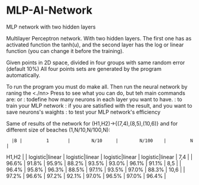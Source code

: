 # MLP-AI-Network
 MLP network with two hidden layers

Multilayer Perceptron network.
With two hidden layers.
The first one has as activated function the tanh(u),
and the second layer has the log or linear function (you can change it before the training). 

Given points in 2D space, divided in four groups with same random error (default 10%)
All four points sets are generated by the program automatically.

To run the program you must do make all.
Then run the neural network by raning the <./nn>
Press <help> to see what you can do,
    but teh main commands are:
    <define> or <define default> : todefine how many neurons in each layer you want to have.
    <train> : to train your MLP network
    <save> : if you are satisfied with the result, and you want to save neurons's waights
    <test> : to test your MLP network's efficiency

Same of results of the network for (H1,H2)->{(7,4),(8,5),(10,6)}
    and for different size of beaches (1,N/10,N/100,N):

      |B |         1       |        N/10     |        N/100    |         N       |
H1,H2 |  | logistic|linear | logistic|linear | logistic|linear | logistic|linear | 
 7,4  |  |  96.6%  | 91.8% |  95.9%  | 88.2% |  93.5%  | 93.0% |  96.1%  | 91.1% |
 8,5  |  |  96.4%  | 95.8% |  96.3%  | 88.5% |  97.1%  | 93.5% |  97.0%  | 88.3% |
10,6  |  |  97.2%  | 96.6% |  97.2%  | 92.1% |  97.0%  | 96.5% |  97.0%  | 96.4% |
